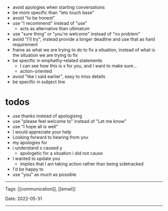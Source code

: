 - avoid apologies when starting conversations
- be more specific than "lets touch base"
- avoid "to be honest"
- use "I recommend" instead of "use"
	- acts as alternative than ultimatum
- use "sure thing" or "you're welcome" instead of "no problem"
- avoid "I'll try", instead provide a longer deadline and use that as hard requirement
- frame as what we are trying to do to fix a situation, instead of what is the situation we are trying to fix
- be specific in emphathy-related statements
	- I can see how this is x for you, and I want to make sure...
	- action-oriented
- avoid "like I said earlier", easy to miss details
- be specific in subject line

# todos
- use thanks instead of apologising
- use "please feel welcome to" instead of "Let me know"
- use "I hope all is well"
- I would appreciate your help
- Looking forward to hearing from you
- my apologies for
- i understand x caused y
	- apologetic for a situation i did not cause
- I wanted to update you
	- implies that I am taking action rather than being sidetracked
- I'd be happy to
- use "you" as much as possible

---

Tags: [[communication]], [[email]]

Date: 2022-05-31

---

